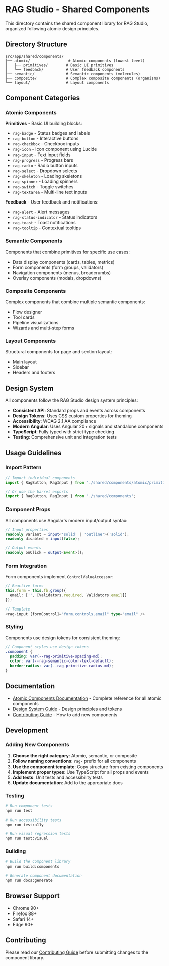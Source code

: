 # RAG Studio - Shared Components

This directory contains the shared component library for RAG Studio, organized following atomic design principles.

## Directory Structure

```
src/app/shared/components/
├── atomic/                 # Atomic components (lowest level)
│   ├── primitives/        # Basic UI primitives
│   └── feedback/          # User feedback components
├── semantic/              # Semantic components (molecules)
├── composite/             # Complex composite components (organisms)
└── layout/                # Layout components
```

## Component Categories

### Atomic Components

**Primitives** - Basic UI building blocks:
- `rag-badge` - Status badges and labels
- `rag-button` - Interactive buttons
- `rag-checkbox` - Checkbox inputs
- `rag-icon` - Icon component using Lucide
- `rag-input` - Text input fields
- `rag-progress` - Progress bars
- `rag-radio` - Radio button inputs
- `rag-select` - Dropdown selects
- `rag-skeleton` - Loading skeletons
- `rag-spinner` - Loading spinners
- `rag-switch` - Toggle switches
- `rag-textarea` - Multi-line text inputs

**Feedback** - User feedback and notifications:
- `rag-alert` - Alert messages
- `rag-status-indicator` - Status indicators
- `rag-toast` - Toast notifications
- `rag-tooltip` - Contextual tooltips

### Semantic Components

Components that combine primitives for specific use cases:
- Data display components (cards, tables, metrics)
- Form components (form groups, validators)
- Navigation components (menus, breadcrumbs)
- Overlay components (modals, dropdowns)

### Composite Components

Complex components that combine multiple semantic components:
- Flow designer
- Tool cards
- Pipeline visualizations
- Wizards and multi-step forms

### Layout Components

Structural components for page and section layout:
- Main layout
- Sidebar
- Headers and footers

## Design System

All components follow the RAG Studio design system principles:

- **Consistent API**: Standard props and events across components
- **Design Tokens**: Uses CSS custom properties for theming
- **Accessibility**: WCAG 2.1 AA compliance
- **Modern Angular**: Uses Angular 20+ signals and standalone components
- **TypeScript**: Fully typed with strict type checking
- **Testing**: Comprehensive unit and integration tests

## Usage Guidelines

### Import Pattern

```typescript
// Import individual components
import { RagButton, RagInput } from './shared/components/atomic/primitives';

// Or use the barrel exports
import { RagButton, RagInput } from './shared/components';
```

### Component Props

All components use Angular's modern input/output syntax:

```typescript
// Input properties
readonly variant = input<'solid' | 'outline'>('solid');
readonly disabled = input(false);

// Output events
readonly onClick = output<Event>();
```

### Form Integration

Form components implement `ControlValueAccessor`:

```typescript
// Reactive forms
this.form = this.fb.group({
  email: ['', [Validators.required, Validators.email]]
});

// Template
<rag-input [formControl]="form.controls.email" type="email" />
```

### Styling

Components use design tokens for consistent theming:

```scss
// Component styles use design tokens
.component {
  padding: var(--rag-primitive-spacing-md);
  color: var(--rag-semantic-color-text-default);
  border-radius: var(--rag-primitive-radius-md);
}
```

## Documentation

- [Atomic Components Documentation](../docs/ATOMIC_COMPONENTS.md) - Complete reference for all atomic components
- [Design System Guide](../docs/DESIGN_SYSTEM.md) - Design principles and tokens
- [Contributing Guide](../docs/CONTRIBUTING.md) - How to add new components

## Development

### Adding New Components

1. **Choose the right category**: Atomic, semantic, or composite
2. **Follow naming conventions**: `rag-` prefix for all components
3. **Use the component template**: Copy structure from existing components
4. **Implement proper types**: Use TypeScript for all props and events
5. **Add tests**: Unit tests and accessibility tests
6. **Update documentation**: Add to the appropriate docs

### Testing

```bash
# Run component tests
npm run test

# Run accessibility tests
npm run test:a11y

# Run visual regression tests
npm run test:visual
```

### Building

```bash
# Build the component library
npm run build:components

# Generate component documentation
npm run docs:generate
```

## Browser Support

- Chrome 90+
- Firefox 88+ 
- Safari 14+
- Edge 90+

## Contributing

Please read our [Contributing Guide](../docs/CONTRIBUTING.md) before submitting changes to the component library.
